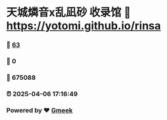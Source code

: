 # 天城燐音x乱凪砂 收录馆 :link: https://yotomi.github.io/rinsa 
### :page_facing_up: [63](https://yotomi.github.io/rinsa/tag.html) 
### :speech_balloon: 0 
### :hibiscus: 675088 
### :alarm_clock: 2025-04-06 17:16:49 
### Powered by :heart: [Gmeek](https://github.com/Meekdai/Gmeek)
